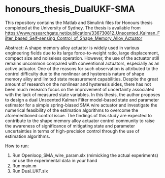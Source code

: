# honours_thesis_DualUKF-SMA
This repository contains the Matlab and Simulink files for Honours thesis completed at the University of Sydney.
The thesis is available from https://www.researchgate.net/publication/336730812_Unscented_Kalman_Filter_based_Self-sensing_Control_of_Shape_Memory_Alloy_Actuator

Abstract:
A shape memory alloy actuator is widely used in various engineering fields due to its large force-to-weight ratio, 
large displacement, compact size and noiseless operation. However, the use of the actuator still remains uncommon 
compared with conventional actuators, especially as an active actuator. One of the reasons for such observation is attributed 
to the control difficulty due to the nonlinear and hysteresis nature of shape memory alloy and limited state measurement 
capabilities. Despite the great amount of research on the nonlinear and hysteresis sides, there has not been much research 
focus on the improvement of uncertainty associated with the lack of measured state variables. In this thesis, the author 
proposes to design a dual Unscented Kalman Filter model-based state and parameter estimator for a simple spring-biased SMA 
wire actuator and investigate the numerical feasibility of the estimation algorithms to overcome the aforementioned control 
issue. The findings of this study are expected to contribute to the shape memory alloy actuator control community to raise 
the awareness of significance of mitigating state and parameter uncertainties in terms of high-precision control through the 
use of estimation algorithms.

How to run:
1. Run Openloop_SMA_wire_param.slx (mimicking the actual experiments) or use the experimental data in your hand
2. Run main.m
3. Run Dual_UKF.slx
